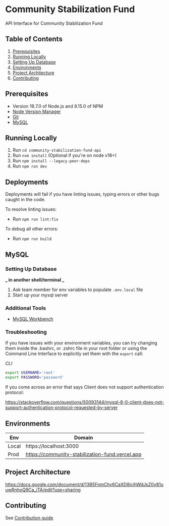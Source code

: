 # Community Stabilization Fund

API Interface for Community Stabilization Fund

## Table of Contents

1. [Prerequisites](#prerequisites)
2. [Running Locally](#running-locally)
3. [Setting Up Database](#setting-up-database)
4. [Environments](#environments)
5. [Project Architecture](#project-architecture)
6. [Contributing](#contributing)

## Prerequisites

- Version 18.7.0 of Node.js and 8.15.0 of NPM
- [Node Version Manager](https://github.com/nvm-sh/nvm/blob/master/README.md#installing-and-updating)
- [Git](https://git-scm.com/book/en/v2/Getting-Started-Installing-Git)
- [MySQL](https://dev.mysql.com/doc/mysql-installation-excerpt/5.7/en/)

## Running Locally

1. Run `cd community-stabilization-fund-api`
2. Run `nvm install` (Optional if you're on node v18+)
3. Run `npm install --legacy-peer-deps`
4. Run `npm run dev`

## Deployments

Deployments will fail if you have linting issues, typing errors or other bugs caught in the code.

To resolve linting issues:
- Run `npm run lint:fix`

To debug all other errors:
- Run `npm run build`

## MySQL

### Setting Up Database

**_ in another shell/terminal _**

1. Ask team member for env variables to populate `.env.local` file
2. Start up your mysql server

### Additional Tools
- [MySQL Workbench](https://dev.mysql.com/downloads/workbench/)

### Troubleshooting

If you have issues with your environment variables, you can try changing them inside the .bashrc, or .zshrc file in your root folder or using the Command Line Interface to explicitly set them with the `export` call:

_CLI_
```sh
export USERNAME='root'
export PASSWORD='password'
```

If you come across an error that says Client does not support authentication protocol:

https://stackoverflow.com/questions/50093144/mysql-8-0-client-does-not-support-authentication-protocol-requested-by-server

## Environments

| Env   | Domain                                                        |
| ----- | ------------------------------------------------------------- |
| Local | https://localhost:3000                                        |
| Prod  | https://community-stabilization-fund.vercel.app               |

## Project Architecture

https://docs.google.com/document/d/13B5FnmChy6CaXD8icjhWdJsZ0y81uuwRnhoQ9Ca_iTA/edit?usp=sharing

## Contributing

See [Contribution guide](Contribution.md)
